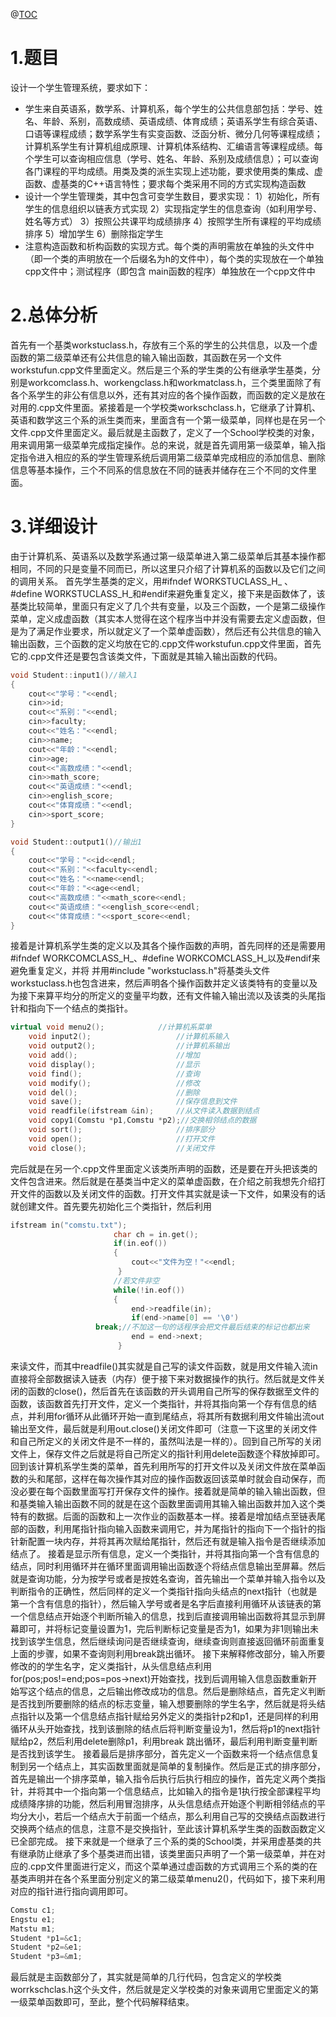 ﻿@[TOC](目录)
# 1.题目
设计一个学生管理系统，要求如下：
  - 学生来自英语系，数学系、计算机系，每个学生的公共信息部包括：学号、姓名、年龄、系别，高数成绩、英语成绩、体育成绩；英语系学生有综合英语、口语等课程成绩；数学系学生有实变函数、泛函分析、微分几何等课程成绩；计算机系学生有计算机组成原理、计算机体系结构、汇编语言等课程成绩。每个学生可以查询相应信息（学号、姓名、年龄、系别及成绩信息）；可以查询各门课程的平均成绩。用类及类的派生实现上述功能，要求使用类的集成、虚函数、虚基类的C++语言特性；要求每个类采用不同的方式实现构造函数
   - 设计一个学生管理类，其中包含可变学生数目，要求实现：
    1）初始化，所有学生的信息组织以链表方式实现
    2）实现指定学生的信息查询（如利用学号、姓名等方式）
    3）按照公共课平均成绩排序
    4）按照学生所有课程的平均成绩排序
    5）增加学生
    6）删除指定学生
   - 注意构造函数和析构函数的实现方式。每个类的声明需放在单独的头文件中（即一个类的声明放在一个后缀名为h的文件中），每个类的实现放在一个单独cpp文件中；测试程序（即包含 main函数的程序）单独放在一个cpp文件中
# 2.总体分析
首先有一个基类workstuclass.h，存放有三个系的学生的公共信息，以及一个虚函数的第二级菜单还有公共信息的输入输出函数，其函数在另一个文件workstufun.cpp文件里面定义。然后是三个系的学生类的公有继承学生基类，分别是workcomclass.h、workengclass.h和workmatclass.h，三个类里面除了有各个系学生的非公有信息以外，还有其对应的各个操作函数，而函数的定义是放在对用的.cpp文件里面。紧接着是一个学校类workschclass.h，它继承了计算机、英语和数学这三个系的派生类而来，里面含有一个第一级菜单，同样也是在另一个文件.cpp文件里面定义。最后就是主函数了，定义了一个School学校类的对象，用来调用第一级菜单完成指定操作。总的来说，就是首先调用第一级菜单，输入指定指令进入相应的系的学生管理系统后调用第二级菜单完成相应的添加信息、删除信息等基本操作，三个不同系的信息放在不同的链表并储存在三个不同的文件里面。
# 3.详细设计
由于计算机系、英语系以及数学系通过第一级菜单进入第二级菜单后其基本操作都相同，不同的只是变量不同而已，所以这里只介绍了计算机系的函数以及它们之间的调用关系。
首先学生基类的定义，用#ifndef WORKSTUCLASS_H_ 、 #define WORKSTUCLASS_H_和#endif来避免重复定义，接下来是函数体了，该基类比较简单，里面只有定义了几个共有变量，以及三个函数，一个是第二级操作菜单，定义成虚函数（其实本人觉得在这个程序当中并没有需要去定义虚函数，但是为了满足作业要求，所以就定义了一个菜单虚函数），然后还有公共信息的输入输出函数，三个函数的定义均放在它的.cpp文件workstufun.cpp文件里面，首先它的.cpp文件还是要包含该类文件，下面就是其输入输出函数的代码。
```cpp
void Student::input1()//输入1
{
    cout<<"学号："<<endl;
    cin>>id;
    cout<<"系别："<<endl;
    cin>>faculty;
    cout<<"姓名："<<endl;
    cin>>name;
    cout<<"年龄："<<endl;
    cin>>age;
    cout<<"高数成绩："<<endl;
    cin>>math_score;
    cout<<"英语成绩："<<endl;
    cin>>english_score;
    cout<<"体育成绩："<<endl;
    cin>>sport_score;
}

void Student::output1()//输出1 
{
	cout<<"学号："<<id<<endl;
    cout<<"系别："<<faculty<<endl;
    cout<<"姓名："<<name<<endl;
    cout<<"年龄："<<age<<endl;
    cout<<"高数成绩："<<math_score<<endl;
    cout<<"英语成绩："<<english_score<<endl;
    cout<<"体育成绩："<<sport_score<<endl;
}
```

 
接着是计算机系学生类的定义以及其各个操作函数的声明，首先同样的还是需要用#ifndef WORKCOMCLASS_H_、#define WORKCOMCLASS_H_以及#endif来避免重复定义，并将
并用#include "workstuclass.h"将基类头文件workstuclass.h也包含进来，然后声明各个操作函数并定义该类特有的变量以及为接下来算平均分的所定义的变量平均数，还有文件输入输出流以及该类的头尾指针和指向下一个结点的类指针。

```cpp
virtual void menu2();            //计算机系菜单 
	void input2();                   //计算机系输入
	void output2();                  //计算机系输出
	void add();                      //增加 
    void display();                  //显示 
    void find();                     //查询 
    void modify();                   //修改
	void del();                      //删除 
    void save();                     //保存信息到文件 
    void readfile(ifstream &in);     //从文件读入数据到结点 
	void copy1(Comstu *p1,Comstu *p2);//交换相邻结点的数据 
    void sort();                     //排序部分 
	void open();                     //打开文件 
	void close();                    //关闭文件 
```

完后就是在另一个.cpp文件里面定义该类所声明的函数，还是要在开头把该类的文件包含进来。然后就是在基类当中定义的菜单虚函数，在介绍之前我想先介绍打开文件的函数以及关闭文件的函数。打开文件其实就是读一下文件，如果没有的话就创建文件。首先要先初始化三个类指针，然后利用

```cpp
ifstream in("comstu.txt");
	                   char ch = in.get();
	                   if(in.eof())
	                   {
		                   cout<<"文件为空！"<<endl;
	                    }
	                   //若文件非空
	                   while(!in.eof())
	                   {
		                   end->readfile(in);
		                   if(end->name[0] == '\0')
		           break;//不加这一句的话程序会把文件最后结束的标记也都出来		                       end->next = new Comstu;
		                   end = end->next;
	                    }
```

来读文件，而其中readfile()其实就是自己写的读文件函数，就是用文件输入流in直接将全部数据读入链表（内存）便于接下来对数据操作的执行。然后就是文件关闭的函数的close()，然后首先在该函数的开头调用自己所写的保存数据至文件的函数，该函数首先打开文件，定义一个类指针，并将其指向第一个存有信息的结点，并利用for循环从此循环开始一直到尾结点，将其所有数据利用文件输出流out输出至文件，最后就是利用out.close()关闭文件即可（注意一下这里的关闭文件和自己所定义的关闭文件是不一样的，虽然叫法是一样的）。回到自己所写的关闭文件上，保存文件之后就是将自己所定义的指针利用delete函数逐个释放掉即可。
回到该计算机系学生类的菜单，首先利用所写的打开文件以及关闭文件放在菜单函数的头和尾部，这样在每次操作其对应的操作函数返回该菜单时就会自动保存，而没必要在每个函数里面写打开保存文件的操作。接着就是简单的输入输出函数，但和基类输入输出函数不同的就是在这个函数里面调用其输入输出函数并加入这个类特有的数据。后面的函数和上一次作业的函数基本一样。接着是增加结点至链表尾部的函数，利用尾指针指向输入函数来调用它，并为尾指针的指向下一个指针的指针新配置一块内存，并将其再次赋给尾指针，然后还有就是输入指令是否继续添加结点了。
接着是显示所有信息，定义一个类指针，并将其指向第一个含有信息的结点，同时利用循环并在循环里面调用输出函数逐个将结点信息输出至屏幕。然后就是查询功能，分为按学号或者是按姓名查询，首先输出一个菜单并输入指令以及判断指令的正确性，然后同样的定义一个类指针指向头结点的next指针（也就是第一个含有信息的指针），然后输入学号或者是名字后直接利用循环从该链表的第一个信息结点开始逐个判断所输入的信息，找到后直接调用输出函数将其显示到屏幕即可，并将标记变量设置为1，完后判断标记变量是否为1，如果为非1则输出未找到该学生信息，然后继续询问是否继续查询，继续查询则直接返回循环前面重复上面的步骤，如果不查询则利用break跳出循环。
接下来解释修改部分，输入所要修改的的学生名字，定义类指针，从头信息结点利用for(pos;pos!=end;pos=pos->next)开始查找，找到后调用输入信息函数重新开始写这个结点的信息，之后输出修改成功的信息。然后是删除结点，首先定义判断是否找到所要删除的结点的标志变量，输入想要删除的学生名字，然后就是将头结点指针以及第一个信息结点指针赋给另外定义的类指针p2和p1，还是同样的利用循环从头开始查找，找到该删除的结点后将判断变量设为1，然后将p1的next指针赋给p2，然后利用delete删除p1，利用break 跳出循环，最后利用判断变量判断是否找到该学生。
接着最后是排序部分，首先定义一个函数来将一个结点信息复制到另一个结点上，其实函数里面就是简单的复制操作。然后是正式的排序部分，首先是输出一个排序菜单，输入指令后执行后执行相应的操作，首先定义两个类指针，并将其中一个指向第一个信息结点，比如输入的指令是1执行按全部课程平均成绩降序排的功能，然后利用冒泡排序，从头信息结点开始逐个判断相邻结点的平均分大小，若后一个结点大于前面一个结点，那么利用自己写的交换结点函数进行交换两个结点的信息，注意不是交换指针，至此该计算机系学生类的函数函数定义已全部完成。
接下来就是一个继承了三个系的类的School类，并采用虚基类的共有继承防止继承了多个基类进而出错，该类里面只声明了一个第一级菜单，并在对应的.cpp文件里面进行定义，而这个菜单通过虚函数的方式调用三个系的类的在基类声明并在各个系里面分别定义的第二级菜单menu2()，代码如下，接下来利用对应的指针进行指向调用即可。

```cpp
Comstu c1;
Engstu e1;
Matstu m1;
Student *p1=&c1;
Student *p2=&e1;
Student *p3=&m1;
```

最后就是主函数部分了，其实就是简单的几行代码，包含定义的学校类worrkschclas.h这个头文件，然后就是定义学校类的对象来调用它里面定义的第一级菜单函数即可，至此，整个代码解释结束。

